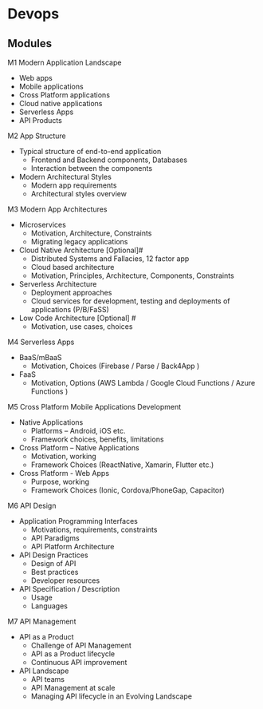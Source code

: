 # Devops 

## Modules

M1	Modern Application Landscape
*	Web apps
*	Mobile applications
*	Cross Platform applications
*	Cloud native applications
*	Serverless Apps
*	API Products

M2	 App Structure
*	Typical structure of end-to-end application
	*	Frontend and Backend components, Databases 
	*	Interaction between the components 
*	Modern Architectural Styles
	*	Modern app requirements
	*	Architectural styles overview
	
M3	Modern App Architectures
*	Microservices
	*	Motivation, Architecture, Constraints
	*	Migrating legacy applications
*	Cloud Native Architecture [Optional]#
	*	Distributed Systems and Fallacies, 12 factor app
	*	Cloud based architecture
	*	Motivation, Principles, Architecture, Components, Constraints 
*	Serverless Architecture
	*	Deployment approaches
	*	Cloud services for development, testing and deployments of applications  (P/B/FaSS)
*	Low Code Architecture [Optional] #
	*	Motivation, use cases, choices
	
M4	Serverless Apps
*	BaaS/mBaaS
	*	Motivation, Choices (Firebase / Parse / Back4App )
*	FaaS 
	*	Motivation, Options (AWS Lambda / Google Cloud Functions / Azure Functions )
	
M5	Cross Platform Mobile Applications Development
*	Native Applications 
	*	Platforms – Android, iOS etc. 
	*	Framework choices, benefits, limitations
*	Cross Platform – Native Applications 
	*	Motivation, working 
	*	Framework Choices (ReactNative, Xamarin, Flutter etc.)
*	Cross Platform - Web Apps 
	*	Purpose, working
	*	Framework Choices (Ionic, Cordova/PhoneGap, Capacitor)
	
M6	API Design
*	Application Programming Interfaces
	*	Motivations, requirements, constraints
	*	API Paradigms
	*	API Platform Architecture
*	API Design Practices
	*	Design of API
	*	Best practices
	*	Developer resources
*	API Specification / Description 
	*	Usage
	*	Languages
	
M7	API Management
*	API as a Product
	*	Challenge of API Management
	*	API as a Product lifecycle
	*	Continuous API improvement
*	API Landscape
	*	API teams
	*	API Management at scale
	*	Managing API lifecycle in an Evolving Landscape
